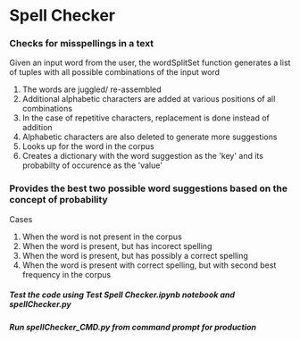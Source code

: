 # Spell Checker
### Checks for misspellings in a text


Given an input word from the user, the wordSplitSet function generates a list of tuples with all possible combinations of the input word
1. The words are juggled/ re-assembled
2. Additional alphabetic characters are added at various positions of all combinations
3. In the case of repetitive characters, replacement is done instead of addition
4. Alphabetic characters are also deleted to generate more suggestions
5. Looks up for the word in the corpus
6. Creates a dictionary with the word suggestion as the 'key' and its probabilty of occurence as the 'value'

### Provides the best two possible word suggestions based on the concept of probability
Cases
1. When the word is not present in the corpus
2. When the word is present, but has incorect spelling
3. When the word is present, but has possibly a correct spelling
4. When the word is present with correct spelling, but with second best frequency in the corpus

##### Test the code using Test Spell Checker.ipynb notebook and spellChecker.py
##### Run spellChecker_CMD.py from command prompt for production
